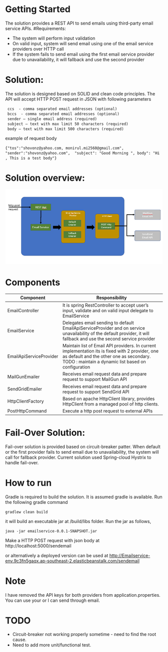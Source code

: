 # Getting Started

The solution provides a REST API to send emails using third-party email service APIs.
#Requirements:
* The system will perform input validation
* On valid input, system will send email using one of the email service providers over HTTP call
* If the system fails to send email using the first email service provider due to unavailability, it will fallback and use the second provider  
# Solution:
The solution is designed based on SOLID and clean code principles. The API will accept HTTP POST request in JSON  with following parameters
```tos  - comma separated email addresses (required)
 ccs  - comma separated email addresses (optional)
 bccs  - comma separated email addresses (optional)
 sender – single email address (required)
 subject – text with max limit 50 characters (required)
 body – text with max limit 500 characters (required)
```
example of request body
```
{"tos":"shovonz@yahoo.com, monirul.mi2560@gmail.com", "sender":"shovonz@yahoo.com",  "subject": "Good Morning ", body": "Hi , This is a test body"}
```
# Solution overview:
 
![](docs/solution_overview.PNG)

# Components
| Component | Responsibility |
| --- | --- |	
| EmailController | 	It is spring RestController to accept user’s input, validate and on valid input delegate to EmailService | 
| EmailService | 	Delegates email sending to default EmailApiServiceProvider and on service unavailability of the default provider, it will fallback and use the second service provider | 
| EmailApiServiceProvider | 	Maintain list of Email API providers. In current implementation its is fixed with 2 provider, one as default and the other one as secondary. TODO : maintain a dynamic list based on configuration | 
| MailGunEmailer | 	Receives email request data and prepare request to support MailGun  API | 
| SendGridEmailer | 	Receives email request data and prepare request to support SendGrid  API | 
| HttpClientFactory | 	Based on apache HttpClient library, provides HttpClient from a managed pool of http clients. | 
| PostHttpCommand | 	Execute a http post request to external APIs | 


# Fail-Over Solution:
Fail-over solution is provided based on circuit-breaker patter. When default or the first provider fails to send email due to unavailability, the system will call for fallback provider.
Current solution used Spring-cloud Hystrix to handle fail-over.

# How to run
Gradle is required to build the solution. It is assumed gradle is available. Run the following gradle command
```
gradlew clean build
```
it will build an executable jar at /build/libs folder. Run the jar as follows,
```
java -jar emailservice-0.0.1-SNAPSHOT.jar
```

Make a HTTP POST request with json body at http://localhost:5000/sendemail

or alternatively a deployed version can be used at http://Emailservice-env.9c3fn5gaqx.ap-southeast-2.elasticbeanstalk.com/sendemail

# Note
I have removed the API keys for both providers from application.properties. You can use your or I can send through email.

# TODO
* Circuit-breaker not working properly sometime - need to find the root cause.
* Need to add more unit/functional test.
